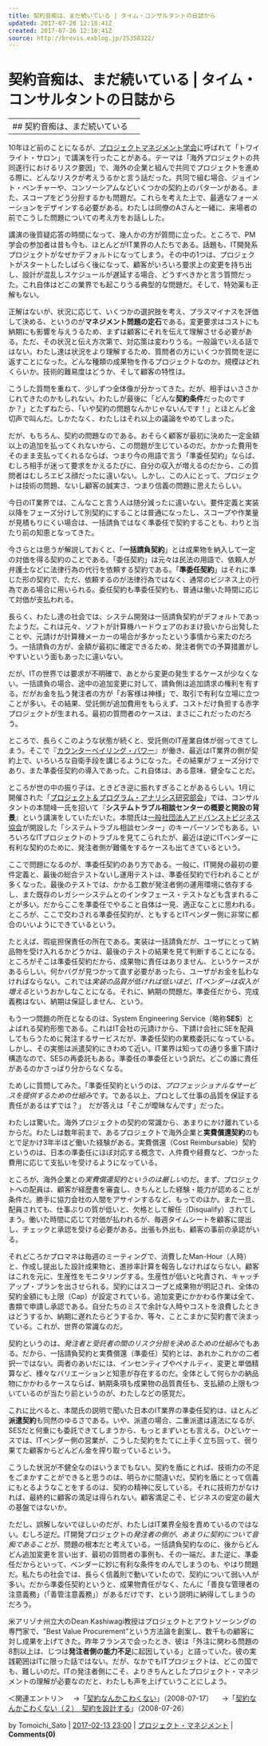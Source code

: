 ```yaml
---
title: 契約音痴は、まだ続いている | タイム・コンサルタントの日誌から
updated: 2017-07-26 12:18:41Z
created: 2017-07-26 12:18:41Z
source: http://brevis.exblog.jp/25358322/
---
```


# 契約音痴は、まだ続いている | タイム・コンサルタントの日誌から

|     |     |
| --- | --- |
| ##  契約音痴は、まだ続いている |     |

10年ほど前のことになるが、[プロジェクトマネジメント学会](http://spm-hq.jp/)に呼ばれて「トワイライト・サロン」で講演を行ったことがある。テーマは「海外プロジェクトの共同遂行におけるリスク要因」で、海外の企業と組んで共同でプロジェクトを進める際に、どんなリスクが考えうるかと言う話だった。共同で組む場合、ジョイント・ベンチャーや、コンソーシアムなどいくつかの契約上のパターンがある。また、スコープをどう分担するかも問題だ。これらを考えた上で、最適なフォーメーションをデザインする必要がある。わたしは同僚のAさんと一緒に、来場者の前でこうした問題についての考え方をお話しした。

講演の後質疑応答の時間になって、幾人かの方が質問に立った。ところで、PM学会の参加者は昔も今も、ほとんどがIT業界の人たちである。話題も、IT開発系プロジェクトがなぜかデフォルトになってしまう。その中の1つは、プロジェクトがスタートしたしばらく後になって、顧客がいろいろ要求上の変更を持ち出し、設計が混乱しスケジュールが遅延する場合、どうすべきかと言う質問だった。これ自体はどこの業界でも起こりうる典型的な問題だ。そして、特効薬も正解もない。

正解はないが、状況に応じて、いくつかの選択肢を考え、プラスマイナスを評価して決める、というのが**マネジメント問題の定石**である。変更要求はコストにも納期にも影響を与えうるため、まずは顧客にそれを伝えて理解させる必要がある。ただ、その状況と伝え方次第で、対応策は変わりうる。一般論でいえる話ではない。わたし達は状況をより理解するため、質問者の方にいくつか質問を逆に返すことになった。どんな種類の成果物を作るプロジェクトなのか。規模はどれくらいか。技術的難易度はどうか、そして顧客の特性は。

こうした質問を重ねて、少しずつ全体像が分かってきた。だが、相手はいささかじれてきたのかもしれない。わたしが最後に「どんな**契約条件**だったのですか？」とたずねたら、「いや契約の問題なんかじゃないんです！」とほとんど金切声で叫んだ。しかたなく、わたしはそれ以上の議論をやめてしまった。

だが、もちろん、契約の問題なのである。おそらく顧客が最初に決めた一定金額以上の追加を払ってくれないから、この問題が生じているのだ。かかった費用をそのまま支払ってくれるならば、つまり今の用語で言う「準委任契約」ならば、むしろ相手が迷って要求をかえるたびに、自分の収入が増えるのだから、この質問者はむしろエビス顔だったに違いない。しかし、この人にとって、プロジェクトは技術の問題、ないし顧客の誠実さ、つまり信義の問題に思えたらしい。

今日のIT業界では、こんなこと言う人は随分減ったに違いない。要件定義と実装以降をフェーズ分けして別契約にすることは普通になったし、スコープや作業量が見積もりにくい場合は、一括請負ではなく準委任で契約することも、わりと当たり前の知恵となってきた。

今さらとは思うが解説しておくと、「**一括請負契約**」とは成果物を納入して一定の対価を得る契約のことである。「委任契約」は元々は民法の用語で、依頼人が弁護士などに法律行為の代行を依頼する契約である。「**準委任契約**」はそれに準じた形の契約で、ただ、依頼するのが法律行為ではなく、通常のビジネス上の行為である場合に用いられる。委任契約も準委任契約も、普通は働いた時間に応じて対価が支払われる。

長らく、わたし達の社会では、システム開発は一括請負契約がデフォルトであったようだ。これは元々、ソフトが計算機ハードウェアのおまけ扱いから出発したことや、元請けが計算機メーカーの場合が多かったという事情から来たのだろう。一括請負の方が、金額が最初に確定できるため、発注者側での予算措置がしやすいという面もあったに違いない。

だが、ITの世界では要求が不明確で、あとから変更の発生するケースが少なくない。一括請負の場合、途中の追加変更に対して、請負側は追加請求の権利を有する。だがお金を払う発注者の方が「お客様は神様」で、取引で有利な立場に立つことが多い。その結果、受託側が追加費用をもらえず、コストだけ負担する赤字プロジェクトが生まれる。最初の質問者のケースは、まさにこれだったのだろう。

ところで、長らくこのような状態が続くと、受託側のIT産業自体が弱ってきてしまう。そこで『[カウンターベイリング・パワー](http://www2.odn.ne.jp/scheduling/SCM/Hints04.HTM#anchor23088)』が働き、最近はIT業界の側が契約上で、いろいろな自衛手段を講じるようになった。その結果がフェーズ分けであり、また準委任契約の導入であった。これ自体は、ある意味、健全なことだ。

ところが世の中の振り子は、ときどき逆に振れすぎることがあるらしい。1月に開催された「[プロジェクト＆プログラム・アナリシス研究部会](http://brevis.exblog.jp/25132342/)」では、コンサルタントの本間峰一氏を招いて『**システムトラブル相談センターの概要と開設の背景**』という講演をしていただいた。本間氏は[一般社団法人アドバンストビジネス協会](http://www.abc-a.jp/)が開設した「システムトラブル相談センター」のキーパーソンでもある。いろいろなITプロジェクトのトラブルを見てこられたが、最近は逆にITベンダーに有利な契約のために、発注者側が難儀をするケースも出てきているという。

ここで問題になるのが、準委任契約のあり方である。一般に、IT開発の最初の要件定義と、最後の総合テストないし運用テストは、準委任契約で行われることが多くなった。最後のテストでは、かかる工数が発注者側の運用環境に依存するし、また既存のレガシーシステムとのインタフェース・テストなども含まれることが多い。だからここを準委任でやること自体は一見、適正なことに思われる。ところが、ここで交わされる準委任契約が、ともするとITベンダー側に非常に都合のいいようにできているという。

たとえば、瑕疵担保責任の所在である。実装は一括請負だが、ユーザにとって納品物を受け入れるかどうかは、最後のテストの結果を見て判断することになる。ところがそこは準委任契約だから、成果物に責任はありません、というケースがあるらしい。何かバグが見つかって直す必要があったら、ユーザがお金を払わなければならない。これでは*実装の品質が低ければ低いほど、ITベンダーは収入が増える*というおかしなことになる。それに、納期の問題だ。準委任だから、完成義務はない、納期は保証しません、という。

もう一つ問題の所在となるのは、System Engineering Service（略称**SES**）とよばれる契約形態である。これはIT会社の元請けから、下請け会社にSEを配員してもらうために発注するサービスだが、準委任契約の業務委託になっている。しかし、その実態は派遣契約にきわめて近い。IT業界は知っての通り多重下請け構造なので、SESの再委託もある。準委任の準委任という訳だ。どこの誰に責任があるのかさっぱり分からなくなる。

ためしに質問してみた。「準委任契約というのは、*プロフェッショナルなサービスを提供するための仕組み*です。である以上、プロとして仕事の品質を保証する責任があるはずでは？」　だが答えは「そこが曖昧なんです」だった。

わたしは驚いた。海外プロジェクトの契約の常識から、あまりにかけ離れているからだ。わたしは数年前まで、あるプロジェクトで海外企業と**実費償還契約**のもとで足かけ3年半ほど働いた経験がある。実費償還（Cost Reimbursable）契約というのは、日本の準委任にほぼ対応する概念で、人件費や経費など、つかった費用に応じて支払いを受けるようになっている。

ところが、海外企業との*実費償還契約というのは厳しい*のだ。まず、プロジェクトへの配員は、顧客が経歴書を審査し、きちんとした経験・能力が認めることが条件だ。勝手に協力会社の人間をアサインするなど、もってのほか。また一旦、配員されても、仕事ぶりの質が低いと、欠格として解任（Disqualify）されてしまう。働いた時間に応じて対価が払われるが、毎週タイムシートを顧客に提出し、チェックと承認を受ける必要がある。出張も外出も、顧客の事前の承認がいる。

それどころかプロマネは毎週のミーティングで、消費したMan-Hour（人時）と、作成し提出した設計成果物と、進捗率計算を報告しなければならない。顧客はこれを元に、生産性をモニタリングする。生産性が低いと叱責され、キャッチアップ・プランを出させられる。契約にはスコープと成果物が明記され、全体の契約金額にも上限（Cap）が設定されている。追加変更にかかわる作業は全て、書類で申請し承認である。自分たちのミスで余計な人時やコストを浪費したときはどうするか、納期に遅れたらどうするか、等々、ことこまかに契約書で決まっている。これが、世界の常識なのだ。

契約というのは、*発注者と受託者の間のリスク分担を決めるための仕組み*でもある。だから、一括請負契約と実費償還（準委任）契約とは、あれかこれかの二者択一ではない。両者のあいだには、インセンティブやペナルティ、変更と単価精算など、様々なバリエーションと知恵が存在するのだ。全体として何らかの納品物にかかわるケースならば、納期条項も成果物の品質責任も、支払額の上限もついているのが当たり前というのが、わたしなどの感覚だ。

これに比べると、本間氏の説明で聞いた日本のIT業界の準委任契約は、ほとんど**派遣契約**も同然のゆるさである。いや、派遣の場合、二重派遣は違法になるが、SESだと何重にも委託できてしまうから、もっとまずいとも言える。ひどいケースでは、ITベンダー側の営業が、こうした契約をたてに上手く立ち回って、弱り果てた顧客からどんどん金を搾り取っているという。

こうした状況が不健全なのはいうまでもない。契約を盾にとれば、技術力の不足をごまかすことができると思うのは、明らかに間違いだ。契約を盾にとって信義にもとるようなことをするのは、契約の精神に反している。それに技術力がなければ、最終的に顧客の満足は得られない。顧客満足こそ、ビジネスの安定の最大の基盤ではないか。

ただし、誤解しないでほしいのだが、わたしはIT業界全般を責めているのではない。むしろ逆だ。IT開発プロジェクトの*発注者の側が、あまりに契約について音痴であること*が、問題の根本だと考えている。一括請負契約なのに、後からどんどん追加変更を言い出す、最初の質問者の事例も、その一端だ。また逆に、準委任だからといって、ベンダーに妙に有利な条件をのんでしまうのも、やはり問題だ。私たちの社会では、長らく信義則で動いていたので、契約について弱い人が多い。だから準委任契約というと、成果物責任がなく、たんに「善良な管理者の注意義務」（「善管注意義務」）があるだけです、という説明に納得してしまうのだろう。

米アリゾナ州立大のDean Kashiwagi教授はプロジェクトとアウトソーシングの専門家で、"Best Value Procurement”という方法論を創案し、数千もの顧客に対し成果を上げてきた。昨年フランスで会ったとき、彼は「外注に関わる問題の8割以上は、じつは**発注者側の能力不足**に起因している」と語っていた。彼の実践範囲はITに限った話ではない。だが、なかでもITプロジェクトは、どこの国でも、難しいのだ。ITの発注者側にこそ、よりきちんとしたプロジェクト・マネジメントの理解が必要なのだと、わたしも声を上げていうことにしよう。

＜関連エントリ＞
　→「[契約なんかこわくない](http://brevis.exblog.jp/8321271/)」（2008-07-17）
　→「[契約なんかこわくない（２）　契約を設計する](http://brevis.exblog.jp/8371048/)」（2008-07-26）

by Tomoichi_Sato | [2017-02-13 23:00](http://brevis.exblog.jp/25358322/) | [プロジェクト・マネジメント](http://brevis.exblog.jp/i9/) | **Comments(0)**